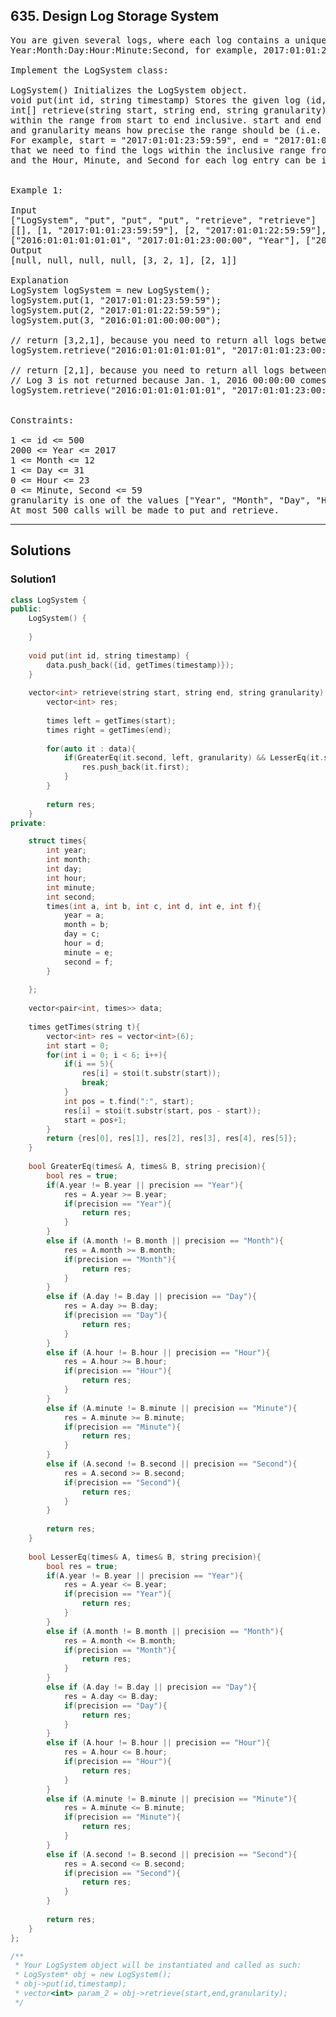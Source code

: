 ## 635. Design Log Storage System

<pre>
You are given several logs, where each log contains a unique ID and timestamp. Timestamp is a string that has the following format: 
Year:Month:Day:Hour:Minute:Second, for example, 2017:01:01:23:59:59. All domains are zero-padded decimal numbers.

Implement the LogSystem class:

LogSystem() Initializes the LogSystem object.
void put(int id, string timestamp) Stores the given log (id, timestamp) in your storage system.
int[] retrieve(string start, string end, string granularity) Returns the IDs of the logs whose timestamps are
within the range from start to end inclusive. start and end all have the same format as timestamp,
and granularity means how precise the range should be (i.e. to the exact Day, Minute, etc.).
For example, start = "2017:01:01:23:59:59", end = "2017:01:02:23:59:59", and granularity = "Day" means 
that we need to find the logs within the inclusive range from Jan. 1st 2017 to Jan. 2nd 2017, 
and the Hour, Minute, and Second for each log entry can be ignored.
 

Example 1:

Input
["LogSystem", "put", "put", "put", "retrieve", "retrieve"]
[[], [1, "2017:01:01:23:59:59"], [2, "2017:01:01:22:59:59"], [3, "2016:01:01:00:00:00"],
["2016:01:01:01:01:01", "2017:01:01:23:00:00", "Year"], ["2016:01:01:01:01:01", "2017:01:01:23:00:00", "Hour"]]
Output
[null, null, null, null, [3, 2, 1], [2, 1]]

Explanation
LogSystem logSystem = new LogSystem();
logSystem.put(1, "2017:01:01:23:59:59");
logSystem.put(2, "2017:01:01:22:59:59");
logSystem.put(3, "2016:01:01:00:00:00");

// return [3,2,1], because you need to return all logs between 2016 and 2017.
logSystem.retrieve("2016:01:01:01:01:01", "2017:01:01:23:00:00", "Year");

// return [2,1], because you need to return all logs between Jan. 1, 2016 01:XX:XX and Jan. 1, 2017 23:XX:XX.
// Log 3 is not returned because Jan. 1, 2016 00:00:00 comes before the start of the range.
logSystem.retrieve("2016:01:01:01:01:01", "2017:01:01:23:00:00", "Hour");
 

Constraints:

1 <= id <= 500
2000 <= Year <= 2017
1 <= Month <= 12
1 <= Day <= 31
0 <= Hour <= 23
0 <= Minute, Second <= 59
granularity is one of the values ["Year", "Month", "Day", "Hour", "Minute", "Second"].
At most 500 calls will be made to put and retrieve.
</pre>


-----------------------------------------------------
## Solutions

### Solution1

```c++
class LogSystem {
public:
    LogSystem() {
        
    }
    
    void put(int id, string timestamp) {
        data.push_back({id, getTimes(timestamp)});
    }
    
    vector<int> retrieve(string start, string end, string granularity) {
        vector<int> res;
        
        times left = getTimes(start);
        times right = getTimes(end);
        
        for(auto it : data){
            if(GreaterEq(it.second, left, granularity) && LesserEq(it.second, right, granularity) ){
                res.push_back(it.first);
            }
        }
        
        return res;
    }
private:

    struct times{
        int year;
        int month;
        int day;
        int hour;
        int minute;
        int second;
        times(int a, int b, int c, int d, int e, int f){
            year = a;
            month = b;
            day = c;
            hour = d;
            minute = e;
            second = f;
        }
        
    };
    
    vector<pair<int, times>> data;
    
    times getTimes(string t){
        vector<int> res = vector<int>(6);
        int start = 0;
        for(int i = 0; i < 6; i++){
            if(i == 5){
                res[i] = stoi(t.substr(start));
                break;
            }
            int pos = t.find(":", start);
            res[i] = stoi(t.substr(start, pos - start));
            start = pos+1;
        }
        return {res[0], res[1], res[2], res[3], res[4], res[5]};
    }
    
    bool GreaterEq(times& A, times& B, string precision){
        bool res = true;
        if(A.year != B.year || precision == "Year"){
            res = A.year >= B.year;
            if(precision == "Year"){
                return res;
            }
        }
        else if (A.month != B.month || precision == "Month"){
            res = A.month >= B.month;
            if(precision == "Month"){
                return res;
            }
        }
        else if (A.day != B.day || precision == "Day"){
            res = A.day >= B.day;
            if(precision == "Day"){
                return res;
            }
        }        
        else if (A.hour != B.hour || precision == "Hour"){
            res = A.hour >= B.hour;
            if(precision == "Hour"){
                return res;
            }
        }
        else if (A.minute != B.minute || precision == "Minute"){
            res = A.minute >= B.minute;
            if(precision == "Minute"){
                return res;
            }
        }        
        else if (A.second != B.second || precision == "Second"){
            res = A.second >= B.second;
            if(precision == "Second"){
                return res;
            }
        }
            
        return res;
    }
    
    bool LesserEq(times& A, times& B, string precision){
        bool res = true;
        if(A.year != B.year || precision == "Year"){
            res = A.year <= B.year;
            if(precision == "Year"){
                return res;
            }
        }
        else if (A.month != B.month || precision == "Month"){
            res = A.month <= B.month;
            if(precision == "Month"){
                return res;
            }
        }
        else if (A.day != B.day || precision == "Day"){
            res = A.day <= B.day;
            if(precision == "Day"){
                return res;
            }
        }        
        else if (A.hour != B.hour || precision == "Hour"){
            res = A.hour <= B.hour;
            if(precision == "Hour"){
                return res;
            }
        }
        else if (A.minute != B.minute || precision == "Minute"){
            res = A.minute <= B.minute;
            if(precision == "Minute"){
                return res;
            }
        }        
        else if (A.second != B.second || precision == "Second"){
            res = A.second <= B.second;
            if(precision == "Second"){
                return res;
            }
        }
            
        return res;
    }    
};

/**
 * Your LogSystem object will be instantiated and called as such:
 * LogSystem* obj = new LogSystem();
 * obj->put(id,timestamp);
 * vector<int> param_2 = obj->retrieve(start,end,granularity);
 */

```

